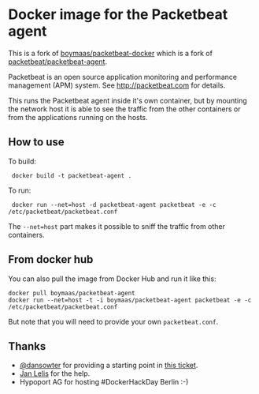 # Docker image for the Packetbeat agent

This is a fork of [boymaas/packetbeat-docker](https://registry.hub.docker.com/u/boymaas/packetbeat-docker/) which is a fork of [packetbeat/packetbeat-agent](https://registry.hub.docker.com/u/packetbeat/packetbeat-agent/).

Packetbeat is an open source application monitoring and
performance management (APM) system. See 
http://packetbeat.com for details.

This runs the Packetbeat agent inside it's own container, 
but by mounting the network host it is able to see the
traffic from the other containers or from the applications
running on the hosts.

## How to use

To build:

     docker build -t packetbeat-agent .

To run:

     docker run --net=host -d packetbeat-agent packetbeat -e -c /etc/packetbeat/packetbeat.conf

The `--net=host` part makes it possible to sniff the traffic
from other containers.

## From docker hub

You can also pull the image from Docker Hub and run it like this:

    docker pull boymaas/packetbeat-agent
    docker run --net=host -t -i boymaas/packetbeat-agent packetbeat -e -c /etc/packetbeat/packetbeat.conf

But note that you will need to provide your own `packetbeat.conf`.

## Thanks

* [@dansowter](https://github.com/dansowter) for providing a starting point in [this ticket](https://github.com/packetbeat/packetbeat/issues/13).
* [Jan Lelis](https://github.com/janlelis) for the help.
* Hypoport AG for hosting #DockerHackDay Berlin :-)
